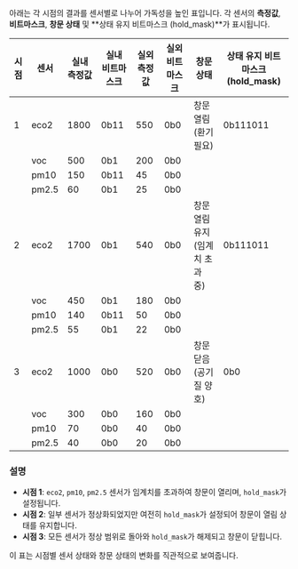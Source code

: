 아래는 각 시점의 결과를 센서별로 나누어 가독성을 높인 표입니다. 각 센서의 **측정값**, **비트마스크**, **창문 상태** 및 **상태 유지 비트마스크 (hold_mask)**가 표시됩니다.

| 시점 | 센서      | 실내 측정값 | 실내 비트마스크 | 실외 측정값 | 실외 비트마스크 | 창문 상태                | 상태 유지 비트마스크 (hold_mask) |
|------|-----------|-------------|-----------------|-------------|-----------------|--------------------------|----------------------------------|
| 1    | eco2      | 1800        | 0b11            | 550         | 0b0            | 창문 열림 (환기 필요)    | 0b111011                         |
|      | voc       | 500         | 0b1             | 200         | 0b0            |                          |                                  |
|      | pm10      | 150         | 0b11            | 45          | 0b0            |                          |                                  |
|      | pm2.5     | 60          | 0b1             | 25          | 0b0            |                          |                                  |
| 2    | eco2      | 1700        | 0b1             | 540         | 0b0            | 창문 열림 유지 (임계치 초과 중) | 0b111011                 |
|      | voc       | 450         | 0b1             | 180         | 0b0            |                          |                                  |
|      | pm10      | 140         | 0b11            | 50          | 0b0            |                          |                                  |
|      | pm2.5     | 55          | 0b1             | 22          | 0b0            |                          |                                  |
| 3    | eco2      | 1000        | 0b0             | 520         | 0b0            | 창문 닫음 (공기질 양호)   | 0b0                             |
|      | voc       | 300         | 0b0             | 160         | 0b0            |                          |                                  |
|      | pm10      | 70          | 0b0             | 40          | 0b0            |                          |                                  |
|      | pm2.5     | 40          | 0b0             | 20          | 0b0            |                          |                                  |

### 설명
- **시점 1**: `eco2`, `pm10`, `pm2.5` 센서가 임계치를 초과하여 창문이 열리며, `hold_mask`가 설정됩니다.
- **시점 2**: 일부 센서가 정상화되었지만 여전히 `hold_mask`가 설정되어 창문이 열림 상태를 유지합니다.
- **시점 3**: 모든 센서가 정상 범위로 돌아와 `hold_mask`가 해제되고 창문이 닫힙니다.

이 표는 시점별 센서 상태와 창문 상태의 변화를 직관적으로 보여줍니다.